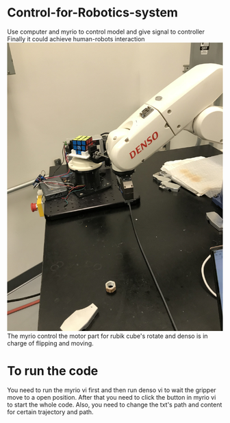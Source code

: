 # Control-for-Robotics-system
Use  computer and myrio to control model and give signal to controller 
Finally it could achieve human-robots interaction
![image](https://github.com/YunchuZhang/Control-for-Robotics-system/blob/master/IMG_1676.JPG)
The myrio control the motor part for rubik cube's rotate and denso is in charge of flipping and moving.

# To run the code
You need to run the myrio vi first and then run denso vi to wait the gripper move to a open position. After that you need to click the button in myrio vi to start the whole code. Also, you need to change the txt's path and content for certain trajectory and path.
